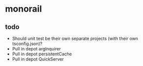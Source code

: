 # monorail

## todo

- Should unit test be their own separate projects (with their own tsconfig.json)?
- Pull in depot argInquirer
- Pull in depot persistentCache
- Pull in depot QuickServer
